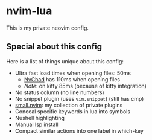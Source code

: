 # nvim-lua
This is my private neovim config.

## Special about this config
Here is a list of things unique about this config:
+ Ultra fast load times when opening files: 50ms
    + [NvChad](https://github.com/NvChad/nvchad) has 110ms when opening files
    + *Note*: on kitty 85ms (because of kitty integration)
+ No status column (no line numbers)
+ No snippet plugin (uses `vim.snippet`) (still has cmp)
+ [small.nvim](https://github.com/altermo/small.nvim): my collection of private plugins
+ Conceal specific keywords in lua into symbols
+ Nushell highlighting
+ Manual lsp install
+ Compact similar actions into one label in which-key
